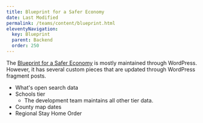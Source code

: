 ```yaml
---
title: Blueprint for a Safer Economy
date: Last Modified 
permalink: /teams/content/blueprint.html
eleventyNavigation:
  key: Blueprint
  parent: Backend
  order: 250
---
```


The [Blueprint for a Safer Economy](https://covid19.ca.gov/safer-economy/) is mostly maintained through WordPress. However, it has several custom pieces that are updated through WordPress fragment posts.

* What's open search data
* Schools tier
  * The development team maintains all other tier data.
* County map dates
* Regional Stay Home Order
